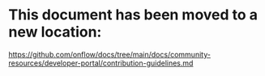 # This document has been moved to a new location:

https://github.com/onflow/docs/tree/main/docs/community-resources/developer-portal/contribution-guidelines.md
